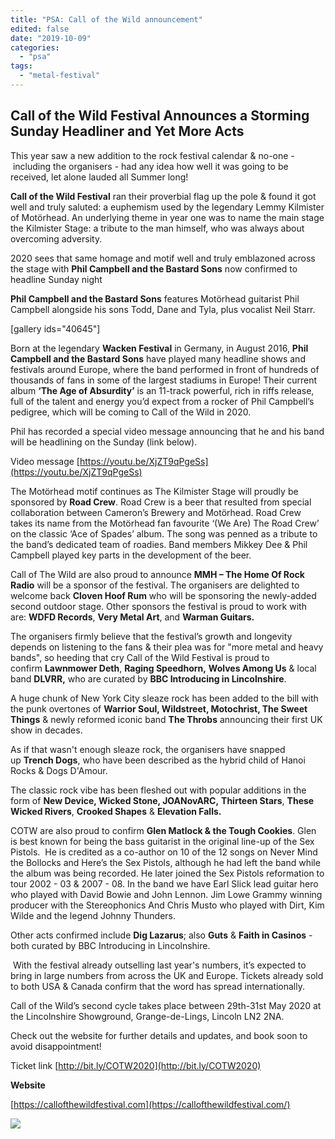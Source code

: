 ```yaml
---
title: "PSA: Call of the Wild announcement"
edited: false
date: "2019-10-09"
categories:
  - "psa"
tags:
  - "metal-festival"
---
```


## Call of the Wild Festival Announces a Storming Sunday Headliner and Yet More Acts 

This year saw a new addition to the rock festival calendar & no-one - including the organisers - had any idea how well it was going to be received, let alone lauded all Summer long!

**Call of the Wild Festival** ran their proverbial flag up the pole & found it got well and truly saluted: a euphemism used by the legendary Lemmy Kilmister of Motörhead. An underlying theme in year one was to name the main stage the Kilmister Stage: a tribute to the man himself, who was always about overcoming adversity. 

2020 sees that same homage and motif well and truly emblazoned across the stage with **Phil Campbell and the Bastard Sons** now confirmed to headline Sunday night

**Phil Campbell and the Bastard Sons** features Motörhead guitarist Phil Campbell alongside his sons Todd, Dane and Tyla, plus vocalist Neil Starr.

\[gallery ids="40645"\]

Born at the legendary **Wacken Festival** in Germany, in August 2016, **Phil Campbell and the Bastard Sons** have played many headline shows and festivals around Europe, where the band performed in front of hundreds of thousands of fans in some of the largest stadiums in Europe! Their current album **‘The Age of Absurdity’** is an 11-track powerful, rich in riffs release, full of the talent and energy you’d expect from a rocker of Phil Campbell’s pedigree, which will be coming to Call of the Wild in 2020.

Phil has recorded a special video message announcing that he and his band will be headlining on the Sunday (link below).

Video message [https://youtu.be/XjZT9qPgeSs](https://youtu.be/XjZT9qPgeSs)

The Motörhead motif continues as The Kilmister Stage will proudly be sponsored by **Road Crew**. Road Crew is a beer that resulted from special collaboration between Cameron’s Brewery and Motörhead. Road Crew takes its name from the Motörhead fan favourite ‘(We Are) The Road Crew’ on the classic ‘Ace of Spades’ album. The song was penned as a tribute to the band’s dedicated team of roadies. Band members Mikkey Dee & Phil Campbell played key parts in the development of the beer.

Call of The Wild are also proud to announce **MMH – The Home Of Rock Radio** will be a sponsor of the festival. The organisers are delighted to welcome back **Cloven Hoof Rum** who will be sponsoring the newly-added second outdoor stage. Other sponsors the festival is proud to work with are: **WDFD Records**, **Very Metal Art**, and **Warman Guitars.**

The organisers firmly believe that the festival’s growth and longevity depends on listening to the fans & their plea was for "more metal and heavy bands", so heeding that cry Call of the Wild Festival is proud to confirm **Lawnmower Deth**, **Raging Speedhorn,** **Wolves Among Us** & local band **DLVRR,** who are curated by **BBC Introducing in Lincolnshire**. 

A huge chunk of New York City sleaze rock has been added to the bill with the punk overtones of **Warrior Soul, Wildstreet, Motochrist, The Sweet Things** & newly reformed iconic band **The Throbs** announcing their first UK show in decades.

As if that wasn't enough sleaze rock, the organisers have snapped up **Trench Dogs**, who have been described as the hybrid child of Hanoi Rocks & Dogs D'Amour.  

The classic rock vibe has been fleshed out with popular additions in the form of **New Device, Wicked Stone, JOANovARC,** **Thirteen Stars**, **These Wicked Rivers**, **Crooked Shapes** & **Elevation Falls.**

COTW are also proud to confirm **Glen Matlock & the Tough Cookies**. Glen is best known for being the bass guitarist in the original line-up of the Sex Pistols.  He is credited as a co-author on 10 of the 12 songs on Never Mind the Bollocks and Here’s the Sex Pistols, although he had left the band while the album was being recorded. He later joined the Sex Pistols reformation to tour 2002 - 03 & 2007 - 08. In the band we have Earl Slick lead guitar hero who played with David Bowie and John Lennon. Jim Lowe Grammy winning producer with the Stereophonics And Chris Musto who played with Dirt, Kim Wilde and the legend Johnny Thunders.

Other acts confirmed include **Dig Lazarus**; also **Guts** & **Faith in Casinos** - both curated by BBC Introducing in Lincolnshire.

 With the festival already outselling last year's numbers, it’s expected to bring in large numbers from across the UK and Europe. Tickets already sold to both USA & Canada confirm that the word has spread internationally.

Call of the Wild’s second cycle takes place between 29th\-31st May 2020 at the Lincolnshire Showground, Grange-de-Lings, Lincoln LN2 2NA.

Check out the website for further details and updates, and book soon to avoid disappointment!

Ticket link [http://bit.ly/COTW2020](http://bit.ly/COTW2020)

**Website**

[https://callofthewildfestival.com](https://callofthewildfestival.com/)

![](https://www.hellbound.ca/wp-content/uploads/2019/10/Call-of-the-Wild-poster.jpeg)

